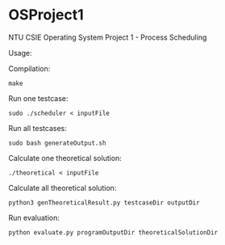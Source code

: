 # OSProject1

NTU CSIE Operating System Project 1 - Process Scheduling

Usage:

Compilation:

```
make
```

Run one testcase:

```
sudo ./scheduler < inputFile
```

Run all testcases:

```
sudo bash generateOutput.sh
```

Calculate one theoretical solution:

```
./theoretical < inputFile
```

Calculate all theoretical solution:

```
python3 genTheoreticalResult.py testcaseDir outputDir
```

Run evaluation:

```
python evaluate.py programOutputDir theoreticalSolutionDir
```